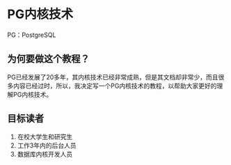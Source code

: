 # PG内核技术
PG：PostgreSQL
## 为何要做这个教程？
PG已经发展了20多年，其内核技术已经非常成熟，但是其文档却非常少，而且很多内容已经过时，所以，我决定写一个PG内核技术的教程，以帮助大家更好的理解PG内核技术。
## 目标读者
1. 在校大学生和研究生
2. 工作3年内的后台人员
3. 数据库内核开发人员
